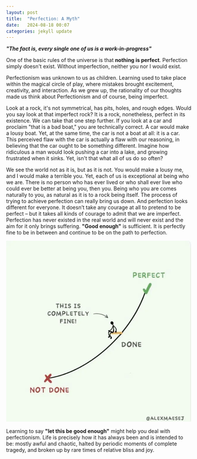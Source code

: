```yaml
---
layout: post
title:  "Perfection: A Myth"
date:   2024-08-18 00:07
categories: jekyll update
---
```


***"The fact is, every single one of us is a work-in-progress"*** 

One of the basic rules of the universe is that **nothing is perfect**. Perfection simply doesn't exist. Without imperfection, neither you nor I would exist.

Perfectionism was unknown to us as children. Learning used to take place within the magical circle of play, where mistakes brought excitement, creativity, and interaction. As we grew up, the rationality of our thoughts made us think about Perfectionism and of course, being imperfect.

Look at a rock, it's not symmetrical, has pits, holes, and rough edges. Would you say look at that imperfect rock? It is a rock, nonetheless, perfect in its existence. We can take that one step further. If you look at a car and proclaim "that is a bad boat," you are technically correct. A car would make a lousy boat. Yet, at the same time, the car is not a boat at all: it is a car. This perceived flaw with the car is actually a flaw with our reasoning, in believing that the car ought to be something different. Imagine how ridiculous a man would look pushing a car into a lake, and growing frustrated when it sinks. Yet, isn't that what all of us do so often? 

We see the world not as it is, but as it is not. You would make a lousy me, and I would make a terrible you. Yet, each of us is exceptional at being who we are. There is no person who has ever lived or who shall ever live who could ever be better at being you, then you. Being who you are comes naturally to you, as natural as it is to a rock being itself. The process of trying to achieve perfection can really bring us down. And perfection looks different for everyone. It doesn’t take any courage at all to pretend to be perfect – but it takes all kinds of courage to admit that we are imperfect. Perfection has never existed in the real world and will never exist and the aim for it only brings suffering. **"Good enough"** is sufficient. It is perfectly fine to be in between and continue to be on the path to perfection.

![Image](/assets/images/perfection.webp)

Learning to say **"let this be good enough"** might help you deal with perfectionism. Life is precisely how it has always been and is intended to be: mostly awful and chaotic, halted by periodic moments of complete tragedy, and broken up by rare times of relative bliss and joy.